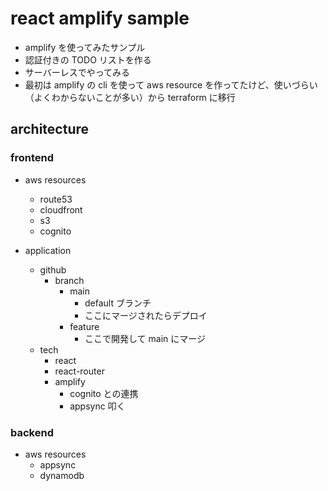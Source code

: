 # react amplify sample

- amplify を使ってみたサンプル
- 認証付きの TODO リストを作る
- サーバーレスでやってみる
- 最初は amplify の cli を使って aws resource を作ってたけど、使いづらい（よくわからないことが多い）から terraform に移行 

## architecture
### frontend
- aws resources
    - route53
    - cloudfront
    - s3
    - cognito

- application
    - github
        - branch
            - main
                - default ブランチ
                - ここにマージされたらデプロイ
            - feature
                - ここで開発して main にマージ
    - tech
        - react
        - react-router
        - amplify
            - cognito との連携
            - appsync 叩く

### backend
- aws resources
    - appsync
    - dynamodb
